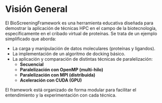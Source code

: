 # Visión General

El BioScreeningFramework es una herramienta educativa diseñada para demostrar la aplicación de técnicas HPC en el campo de la biotecnología, específicamente en el cribado virtual de proteínas. Se trata de un ejemplo simplificado que aborda:

- La carga y manipulación de datos moleculares (proteínas y ligandos).
- La implementación de un algoritmo de docking básico.
- La aplicación y comparación de distintas técnicas de paralelización:
  - **Secuencial**
  - **Paralelización con OpenMP (multi-hilo)**
  - **Paralelización con MPI (distribuida)**
  - **Aceleración con CUDA (GPU)**

El framework está organizado de forma modular para facilitar el entendimiento y la experimentación con cada técnica.
